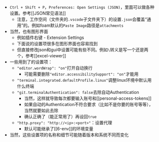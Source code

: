 - `Ctrl + Shift + P`，`Preferences: Open Settings (JSON)`，里面可以做各种设置。参考[[JSON常见语法]]
    - 注意，工作空间（文件夹的`.vscode`子文件夹下）的设置`.json`会覆盖“通用”的。例如foam默认的`Paste Image`路径是`attachments`
- 当然，也有图形界面
  - 例如插件右键 - Extension Settings
  - 下面说的设置项很多在图形界面也容易找到
  - 但直接修改json和gui中设置可能有些不同。例如`\`转义是写一个还是两个，参考[[excel-viewer]]
- 一些用到了的设置项：
    - `"editor.wordWrap": "on"`打开自动换行
      - 可能需要删除`"editor.accessibilitySupport": "on"`才能用
    - `"terminal.integrated.defaultProfile.linux"`调整linux环境中默认用什么终端
    - `"git.terminalAuthentication": false`去除自动Authentication
      - 当然，这样就导致每次都要输入账号和[[personal-access-tokens]]
      - 如果自动的Authentication不符合要求（比如不是你要的账号等等），当然就要如此去除
      - 确认正确了（能正常用了）再设回`true`
    - `"http.proxy": "http://<ip>:<port>"`：设置代理
      - 默认可能继承了[[6-env]]的环境变量
- 当然，这些设置项的名称和细节可能随着版本和系统不同而变化